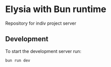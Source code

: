 # Elysia with Bun runtime

Repository for indiv project server

## Development
To start the development server run:
```bash
bun run dev
```